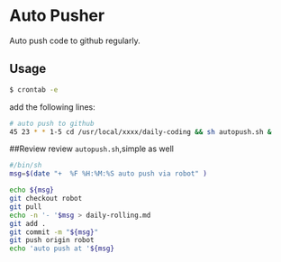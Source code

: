 # Auto Pusher
Auto push code to github regularly.

## Usage 
```sh
$ crontab -e
```
add the following lines:
```bash
# auto push to github
45 23 * * 1-5 cd /usr/local/xxxx/daily-coding && sh autopush.sh &
```
##Review
review ``autopush.sh``,simple as well
```bash
#/bin/sh
msg=$(date "+  %F %H:%M:%S auto push via robot" )

echo ${msg}
git checkout robot
git pull
echo -n '- '$msg > daily-rolling.md
git add .
git commit -m "${msg}"
git push origin robot
echo 'auto push at '${msg}
```
